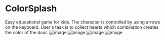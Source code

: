# ColorSplash
Easy educational game for kids. The character is controlled by using arrows on the keyboard. User's task is to collect hearts which combination creates the color of the door.
![image](https://user-images.githubusercontent.com/104318709/166309571-e4f2c80a-cf67-498e-aa21-396cf682703b.png)
![image](https://user-images.githubusercontent.com/104318709/166309638-30ba6d59-c890-425d-a33f-cebf9cc6e4b0.png)
![image](https://user-images.githubusercontent.com/104318709/166309696-97edbdb1-b7dc-4808-b7f2-6edae5d87a38.png)
![image](https://user-images.githubusercontent.com/104318709/166310040-e8367413-c70e-4634-be96-b8d4cd3a3d77.png)

